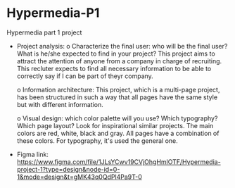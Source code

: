 # Hypermedia-P1
Hypermedia part 1 project

- Project analysis:
    o Characterize the final user: who will be the final user? What is he/she expected to find in your project?
      This project aims to attract the attention of anyone from a company in charge of recruiting. This recluter expects to find all necessary information to be able to correctly say if I can be part of theyr company.

    o Information architecture:
      This project, which is a multi-page project, has been structured in such a way that all pages have the same style but with different information.

    o Visual design: which color palette will you use? Which typography? Which page layout?
      Look for inspirational similar projects. The main colors are red, white, black and gray. All pages have a combination of these colors. For typography, it's used the general one.

- Figma link: https://www.figma.com/file/1JLsYCwv19CVjOhgHmlOTF/Hypermedia-project-1?type=design&node-id=0-1&mode=design&t=gMK43q0QdPl4Pa9T-0
